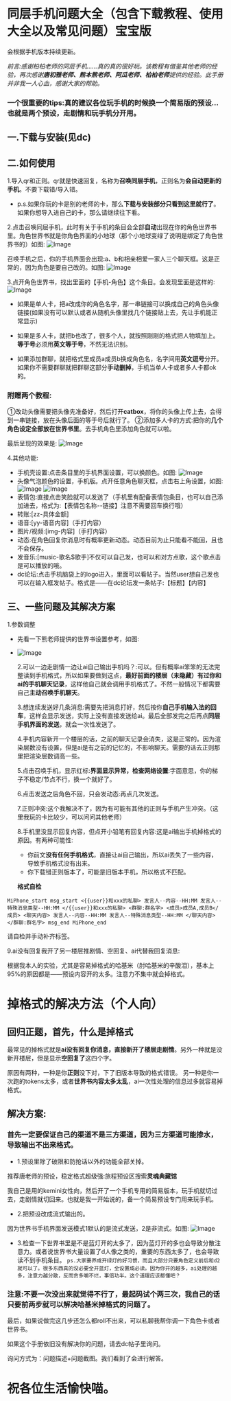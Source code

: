 # 同层手机问题大全（包含下载教程、使用大全以及常见问题）宝宝版

 会根据手机版本持续更新。

*前言:感谢柏柏老师的同层手机……真的真的很好玩。该教程有借鉴其他老师的经验，再次感谢**唐初雅老师、熊本熊老师、阿瓜老师、柏柏老师**提供的经验。此手册并非我一人心血，感谢大家的帮助。*


### 一个很重要的tips:真的建议各位玩手机的时候换一个简易版的预设…也就是**两个预设**，走剧情和玩手机分开用。


## 一.下载与安装(见dc)

## 二.如何使用
1.导入qr和正则。qr就是快速回复，名称为**召唤同层手机**，正则名为**会自动更新的手机**。不要下载错/导入错。

- p.s.如果你玩的卡是别的老师的卡，那么**下载与安装部分只看到这里就行了**。如果你想导入进自己的卡，那么请继续往下看。

2.点击召唤同层手机，此时有关于手机的条目会全部**自动**出现在你的角色世界书里。角色世界书就是你角色界面的小地球（那个小地球变绿了说明是绑定了角色世界书的）如图:
![Image](https://github.com/user-attachments/assets/86aae2d1-f2b1-4a6a-a959-480919f43c47)

召唤手机之后，你的手机界面会出现:a、b和相亲相爱一家人三个聊天框。这是正常的，因为角色是要自己改的。如图:
![Image](https://github.com/user-attachments/assets/e85e0e0c-ade9-4582-a3d2-3e6c7b198f37)


3.点开角色世界书，找出里面的【手机-角色】这个条目。会发现里面是这样的:
![Image](https://github.com/user-attachments/assets/a0b1473c-d630-4b67-933d-1cc43e18a916)


- 如果是单人卡，把a改成你的角色名字，那一串链接可以换成自己的角色头像链接(如果没有可以默认或者从随机头像里找几个链接贴上去，先让手机能正常显示)

- 如果是多人卡，就把b也改了，很多个人，就按照刚刚的格式把人物填加上。**等于号**必须用**英文等于号**，不然无法识别。

- 如果添加群聊，就把格式里成员a成员b换成角色名，名字间用**英文逗号**分开。如果你不需要群聊就把群聊这部分**手动删掉**，手机当单人卡或者多人卡都ok的。

### 附赠两个教程:
 ①改动头像需要把头像先准备好，然后打开**catbox**，将你的头像上传上去，会得到一串链接，放在头像后面的等于号后就行了。
 ②添加多人卡的方式:把你的**几个角色设定全部放在世界书里**。去手机角色里添加角色就可以啦。


最后呈现的效果是:
![Image](https://github.com/user-attachments/assets/9ac1fb49-29f6-4a18-91e6-2484a19dc609)

 4.其他功能:
 - 手机壳设置:点击条目里的手机界面设置，可以换颜色。如图:
   ![Image](https://github.com/user-attachments/assets/5acf8b14-098a-4db7-b3c0-d9496e02644d)
 - 头像气泡颜色的设置，手机版。点开任意角色聊天框，点击右上角设置，如图:
   ![Image](https://github.com/user-attachments/assets/66431038-d68e-4133-8d7f-b2babd751d24)
   ![Image](https://github.com/user-attachments/assets/0acb0d89-08b6-4e10-bb58-fc31a1eafc72)
 - 表情包:直接点击笑脸就可以发送了（手机里有配备表情包条目，也可以自己添加进去，格式为:【表情包名称--链接】注意不需要回车换行哦）
- 转账:[zz-具体金额]
- 语音:[yy-语音内容]（手打内容）
- 图片/视频:[img-内容]（手打内容）
- 动态:在角色回复你消息时有概率更新动态。动态目前为止只能看不能回，且也不会保存。
- 发音乐:[music-歌名$歌手]不仅可以自己发，也可以和对方点歌，这个歌点击是可以播放的哦。
- dc论坛:点击手机脑袋上的logo进入，里面可以看帖子。当然user想自己发也可以在输入框发帖子。格式是——在dc论坛发一条帖子:【标题】【内容】

## 三、一些问题及其解决方案

  1.参数调整
- 先看一下熊老师提供的世界书设置参考，如图:
- ![Image](https://github.com/user-attachments/assets/f2e965e3-e077-48f1-89c1-1f70a2455bab)


  2.可以一边走剧情一边让ai自己输出手机吗？:可以。但有概率ai笨笨的无法完整读到手机格式，所以如果要做到这点，**最好前面的楼层（未隐藏）有过你和ai的手机聊天记录**，这样他自己就会调用手机格式了。不然一般情况下都需要自己**主动召唤手机聊天**。

  3.想连续发送好几条消息:需要先把消息打好，然后按你**自己手机输入法的回车**，这样会显示发送，实际上没有直接发送给ai。最后全部发完之后再点**同层手机界面的发送**，就会一次性发送了。

  4.手机内容新开一个楼层的话，之前的聊天记录会消失，这是正常的。因为渲染层数没有设置，但是ai是有之前的记忆的，不影响聊天。需要的话去正则那里把渲染层数调高一些。

  5.点击召唤手机，显示红标:**界面显示异常，检查网络设置**:字面意思，你的梯子不稳定/节点不行，换一个就好了。

  6.点击发送之后角色不回，只会发动态:再点几次发送。

  7.正则冲突:这个我解决不了，因为有可能有其他的正则与手机产生冲突。（这里我玩的卡比较少，可以问问其他老师）
  
  8.手机里没显示回复内容，但点开小铅笔有回复内容:这是ai输出手机掉格式的原因。有两种可能性:
  - 你前文**没有任何手机格式**，直接让ai自己输出，所以ai丢失了一些内容，导致手机格式没有出来。
  - 你下载错正则版本了，可能是旧版本手机，所以格式不匹配。
 
  **格式自检**
  
`MiPhone_start
msg_start
<{{user}}和xxx的私聊>
发言人--内容--HH:MM
发言人--特殊消息类型--HH:MM
</{{user}}和xxx的私聊>
<群聊:群名字>
<成员>成员A,成员B</成员>
<聊天内容>
发言人--内容--HH:MM
发言人--特殊消息类型--HH:MM
</聊天内容>
</群聊:群名字>
msg_end
MiPhone_end`

请自检并手动补齐标签。

  9.ai没有回复我开了另一楼层推剧情、空回复、ai代替我回复消息:

根据我本人的实验，尤其是容易掉格式的哈基米（肘哈基米的辛酸泪），基本上95%的原因都是——预设内容开的太多。注意力不集中就会掉格式。


# 掉格式的解决方法（个人向）


## 回归正题，首先，什么是掉格式
最常见的掉格式就是**ai没有回复你消息，直接新开了楼层走剧情**。另外一种就是没新开楼层，但是显示**空回复了**这四个字。

原因有两种，一种是你**正则**没下对，下了旧版本导致的格式错误。
另一种是你一次跑的tokens太多，或者**世界书内容太多太乱**，ai一次性处理的信息过多就容易掉格式。


## 解决方案:

### 首先一定要保证自己的渠道不是三方渠道，因为三方渠道可能掺水，导致输出不出来格式。


- 1.预设里除了破限和防抢话以外的功能全部关掉。

推荐唐老师的预设，稳定格式超级强:旅程预设区搜索**灵魂典藏馆**

我自己是用的kemini女性向，然后开了一个手机专用的简易版本，玩手机就切过去，走剧情就切回来。也就是我一开始说的，备一个简易预设专门用来玩手机。

- 2.把预设改成流式输出的。

因为世界书手机界面发送模式1默认的是流式发送，2是非流式。如图:
![Image](https://github.com/user-attachments/assets/fa7db9e0-d2d5-42bf-a818-ebbbd0e15f25)


- 3.检查一下世界书里是不是蓝灯开的太多了，因为蓝灯开的多也会导致分散注意力。或者说世界书大量设置了d人像之类的，重要的东西太多了，也会导致读不到手机条目。
  `ps.大家要养成开绿灯的好习惯，而且大部分只要角色定义前后和d2就可以了。很多东西真的没必要全开蓝灯，全设置成必读。因为你开的越多，ai处理的越多，注意力越分散，反而贪多嚼不烂，事倍功半。这个道理应该都懂吧？`

### 注意:不要一次没出来就觉得不行了，最起码试个两三次，我自己的话只要前两步就可以解决哈基米掉格式的问题了。


最后，如果说做完这几步还怎么都roll不出来，可以私聊我帮你调一下角色卡或者世界书。

如果这个手册依旧没有解决你的问题，请去dc帖子里询问。

询问方式为：问题描述+问题截图。我们看到了会进行解答。

# 祝各位生活愉快喵。
